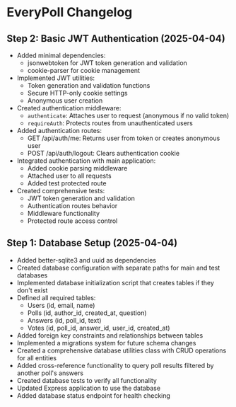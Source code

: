 # EveryPoll Changelog

## Step 2: Basic JWT Authentication (2025-04-04)

- Added minimal dependencies:
  - jsonwebtoken for JWT token generation and validation
  - cookie-parser for cookie management
- Implemented JWT utilities:
  - Token generation and validation functions
  - Secure HTTP-only cookie settings
  - Anonymous user creation
- Created authentication middleware:
  - `authenticate`: Attaches user to request (anonymous if no valid token)
  - `requireAuth`: Protects routes from unauthenticated users
- Added authentication routes:
  - GET /api/auth/me: Returns user from token or creates anonymous user
  - POST /api/auth/logout: Clears authentication cookie
- Integrated authentication with main application:
  - Added cookie parsing middleware
  - Attached user to all requests
  - Added test protected route
- Created comprehensive tests:
  - JWT token generation and validation
  - Authentication routes behavior
  - Middleware functionality
  - Protected route access control

## Step 1: Database Setup (2025-04-04)

- Added better-sqlite3 and uuid as dependencies
- Created database configuration with separate paths for main and test databases
- Implemented database initialization script that creates tables if they don't exist
- Defined all required tables:
  - Users (id, email, name)
  - Polls (id, author_id, created_at, question)
  - Answers (id, poll_id, text)
  - Votes (id, poll_id, answer_id, user_id, created_at)
- Added foreign key constraints and relationships between tables
- Implemented a migrations system for future schema changes
- Created a comprehensive database utilities class with CRUD operations for all entities
- Added cross-reference functionality to query poll results filtered by another poll's answers
- Created database tests to verify all functionality
- Updated Express application to use the database
- Added database status endpoint for health checking